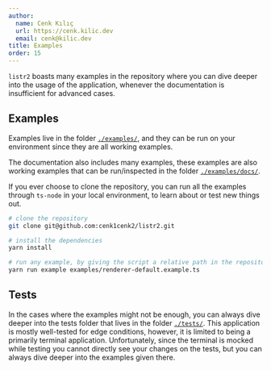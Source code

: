 ```yaml
---
author:
  name: Cenk Kılıç
  url: https://cenk.kilic.dev
  email: cenk@kilic.dev
title: Examples
order: 15
---
```


`listr2` boasts many examples in the repository where you can dive deeper into the usage of the application, whenever the documentation is insufficient for advanced cases.

<!-- more -->

## Examples

Examples live in the folder [`./examples/`](https://github.com/listr2/listr2/tree/master/examples), and they can be run on your environment since they are all working examples.

The documentation also includes many examples, these examples are also working examples that can be run/inspected in the folder [`./examples/docs/`](https://github.com/listr2/listr2/tree/master/examples/docs).

If you ever choose to clone the repository, you can run all the examples through `ts-node` in your local environment, to learn about or test new things out.

```bash
# clone the repository
git clone git@github.com:cenk1cenk2/listr2.git

# install the dependencies
yarn install

# run any example, by giving the script a relative path in the repository
yarn run example examples/renderer-default.example.ts
```

## Tests

In the cases where the examples might not be enough, you can always dive deeper into the tests folder that lives in the folder [`./tests/`](https://github.com/listr2/listr2/tree/master/tests). This application is mostly well-tested for edge conditions, however, it is limited to being a primarily terminal application. Unfortunately, since the terminal is mocked while testing you cannot directly see your changes on the tests, but you can always dive deeper into the examples given there.
